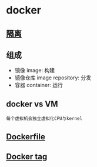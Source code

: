 # docker  
  
## [隔离](docker-isolation.md)

## 组成  

- 镜像 image: 构建  
- 镜像仓库 image repository: 分发  
- 容器 container: 运行  
  
## docker vs VM  

    每个虚拟机会独立虚拟化CPU与kernel

## [Dockerfile](docker-dockerfile.md)

## [Docker tag](docker-tag.md)
